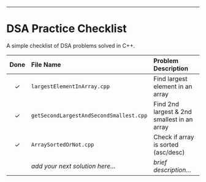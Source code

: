 ---
# DSA Practice Checklist

A simple checklist of DSA problems solved in C++.

| Done | File Name                               | Problem Description                         |
|:----:|:----------------------------------------|:--------------------------------------------|
| ✓    | `largestElementInArray.cpp`             | Find largest element in an array            |
| ✓    | `getSecondLargestAndSecondSmallest.cpp` | Find 2nd largest & 2nd smallest in an array |
| ✓    | `ArraySortedOrNot.cpp`                  | Check if array is sorted (asc/desc)         |
|      | _add your next solution here…_          | _brief description…_                        |


